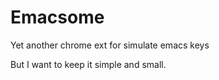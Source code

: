 Emacsome
========

Yet another chrome ext for simulate emacs keys

But I want to keep it simple and small.